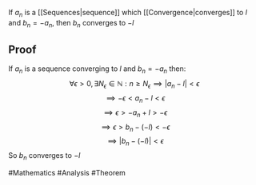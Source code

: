 If $a_{n}$ is a [[Sequences|sequence]] which [[Convergence|converges]] to $l$ and $b_{n}=-a_{n}$, then $b_{n}$ converges to $-l$
## Proof
If $a_{n}$ is a sequence converging to $l$ and $b_{n}=-a_{n}$ then:
$$
\forall\epsilon>0,\exists N_{\epsilon}\in\mathbb{N}:n\geq N_{\epsilon}\implies \left| a_{n}-l \right|<\epsilon 
$$
$$
\implies -\epsilon <a_{n}-l<\epsilon 
$$
$$
\implies \epsilon>-a_{n}+l>-\epsilon 
$$
$$
\implies \epsilon>b_{n}-(-l)<-\epsilon 
$$
$$
\implies \left| b_{n}-(-l) \right|<\epsilon
$$
So $b_{n}$ converges to $-l$

#Mathematics #Analysis  #Theorem 